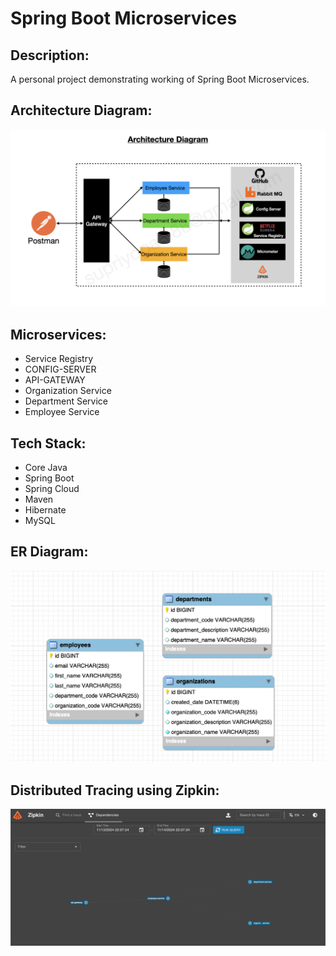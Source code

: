 # Spring Boot Microservices
## Description:
A personal project demonstrating working of Spring Boot Microservices.

## Architecture Diagram:
![architecture-diagram.jpeg](images/architecture-diagram.jpeg)

## Microservices:
* Service Registry
* CONFIG-SERVER
* API-GATEWAY
* Organization Service
* Department Service
* Employee Service

## Tech Stack:
* Core Java
* Spring Boot
* Spring Cloud
* Maven
* Hibernate
* MySQL

## ER Diagram:
![ER-diagram.png](images/ER-diagram.png)

## Distributed Tracing using Zipkin:

![zipkin-dependencies.png](images/zipkin-dependencies.png)